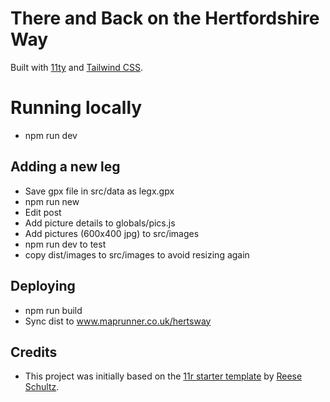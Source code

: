 # There and Back on the Hertfordshire Way

Built with [11ty](https://www.11ty.dev/) and [Tailwind CSS](https://tailwindcss.com/docs).

# Running locally

- npm run dev

## Adding a new leg

- Save gpx file in src/data as legx.gpx
- npm run new <x> <from> <to>
- Edit post
- Add picture details to globals/pics.js
- Add pictures (600x400 jpg) to src/images
- npm run dev to test
- copy dist/images to src/images to avoid resizing again

## Deploying

- npm run build
- Sync dist to www.maprunner.co.uk/hertsway

## Credits

- This project was initially based on the [11r starter template](https://reeseschultz.github.io/11r/) by [Reese Schultz](https://reeseschultz.com).
